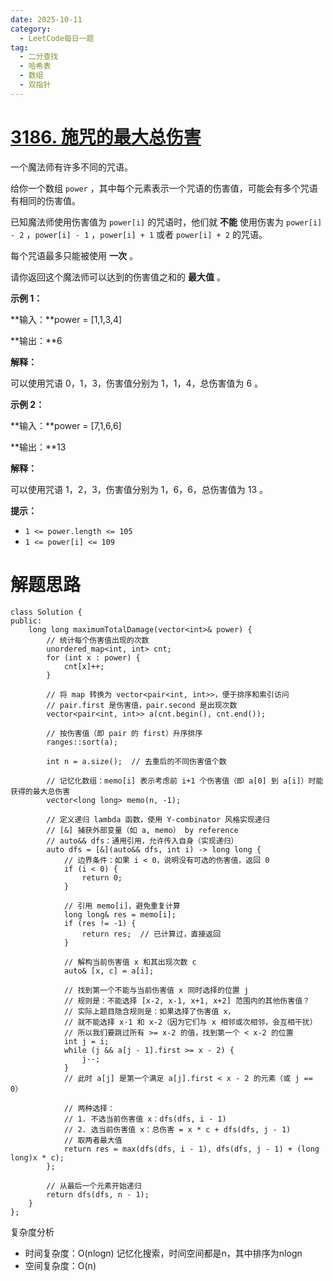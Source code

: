 ```yaml
---
date: 2025-10-11
category:
  - LeetCode每日一题
tag:
  - 二分查找
  - 哈希表
  - 数组
  - 双指针
---
```


# [3186. 施咒的最大总伤害](https://leetcode.cn/problems/maximum-total-damage-with-spell-casting/)

一个魔法师有许多不同的咒语。

给你一个数组 `power` ，其中每个元素表示一个咒语的伤害值，可能会有多个咒语有相同的伤害值。

已知魔法师使用伤害值为 `power[i]` 的咒语时，他们就 **不能** 使用伤害为 `power[i] - 2` ，`power[i] - 1` ，`power[i] + 1` 或者 `power[i] + 2` 的咒语。

每个咒语最多只能被使用 **一次** 。

请你返回这个魔法师可以达到的伤害值之和的 **最大值** 。

 

**示例 1：**

**输入：**power = [1,1,3,4]

**输出：**6

**解释：**

可以使用咒语 0，1，3，伤害值分别为 1，1，4，总伤害值为 6 。

**示例 2：**

**输入：**power = [7,1,6,6]

**输出：**13

**解释：**

可以使用咒语 1，2，3，伤害值分别为 1，6，6，总伤害值为 13 。

 

**提示：**

- `1 <= power.length <= 105`
- `1 <= power[i] <= 109`

# 解题思路



```
class Solution {
public:
    long long maximumTotalDamage(vector<int>& power) {
        // 统计每个伤害值出现的次数
        unordered_map<int, int> cnt;
        for (int x : power) {
            cnt[x]++;
        }

        // 将 map 转换为 vector<pair<int, int>>，便于排序和索引访问
        // pair.first 是伤害值，pair.second 是出现次数
        vector<pair<int, int>> a(cnt.begin(), cnt.end());

        // 按伤害值（即 pair 的 first）升序排序
        ranges::sort(a);

        int n = a.size();  // 去重后的不同伤害值个数

        // 记忆化数组：memo[i] 表示考虑前 i+1 个伤害值（即 a[0] 到 a[i]）时能获得的最大总伤害
        vector<long long> memo(n, -1);

        // 定义递归 lambda 函数，使用 Y-combinator 风格实现递归
        // [&] 捕获外部变量（如 a, memo） by reference
        // auto&& dfs：通用引用，允许传入自身（实现递归）
        auto dfs = [&](auto&& dfs, int i) -> long long {
            // 边界条件：如果 i < 0，说明没有可选的伤害值，返回 0
            if (i < 0) {
                return 0;
            }

            // 引用 memo[i]，避免重复计算
            long long& res = memo[i];
            if (res != -1) {
                return res;  // 已计算过，直接返回
            }

            // 解构当前伤害值 x 和其出现次数 c
            auto& [x, c] = a[i];

            // 找到第一个不能与当前伤害值 x 同时选择的位置 j
            // 规则是：不能选择 [x-2, x-1, x+1, x+2] 范围内的其他伤害值？
            // 实际上题目隐含规则是：如果选择了伤害值 x，
            // 就不能选择 x-1 和 x-2（因为它们与 x 相邻或次相邻，会互相干扰）
            // 所以我们要跳过所有 >= x-2 的值，找到第一个 < x-2 的位置
            int j = i;
            while (j && a[j - 1].first >= x - 2) {
                j--;
            }
            // 此时 a[j] 是第一个满足 a[j].first < x - 2 的元素（或 j == 0）

            // 两种选择：
            // 1. 不选当前伤害值 x：dfs(dfs, i - 1)
            // 2. 选当前伤害值 x：总伤害 = x * c + dfs(dfs, j - 1)
            // 取两者最大值
            return res = max(dfs(dfs, i - 1), dfs(dfs, j - 1) + (long long)x * c);
        };

        // 从最后一个元素开始递归
        return dfs(dfs, n - 1);
    }
};
```

复杂度分析


- 时间复杂度：O(nlogn)  记忆化搜索，时间空间都是n，其中排序为nlogn
- 空间复杂度：O(n)
